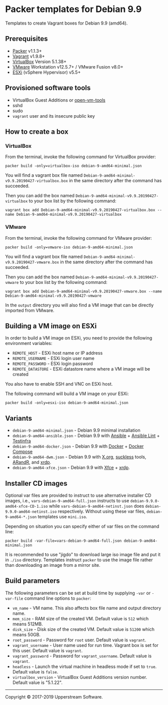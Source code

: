 # Packer templates for Debian 9.9

Templates to create Vagrant boxes for Debian 9.9 (amd64).


## Prerequisites

* [Packer][] v1.1.3+
* [Vagrant][] v1.9.8+
* [VirtualBox][] Version 5.1.38+
* [VMware][] Workstation v12.5.7+ / VMware Fusion v8.0+
* [ESXi][] (vSphere Hypervisor) v5.5+

[ESXi]: http://www.vmware.com/products/vsphere-hypervisor
    "Free VMware vSphere Hypervisor, Free Virtualization (ESXi)"
[Packer]: https://www.packer.io/ "Packer by HashiCorp"
[Vagrant]: https://www.vagrantup.com/ "Vagrant"
[VirtualBox]: https://www.virtualbox.org/ "Oracle VM VirtualBox"
[VMware]: http://www.vmware.com/
    "VMware Virtualization for Desktop &amp; Server, Application, Public &amp; Hybrid Clouds"


## Provisioned software tools

* VirtualBox Guest Additions or [open-vm-tools][]
* sshd
* sudo
* `vagrant` user and its insecure public key

[open-vm-tools]: https://github.com/vmware/open-vm-tools
    "Official repository of VMware open-vm-tools project"


## How to create a box

### VirtualBox

From the terminal, invoke the following command for VirtualBox provider:

    packer build -only=virtualbox-iso debian-9-amd64-minimal.json

You will find a vagrant box file named `Debian-9-amd64-minimal-v9.9.20190427-virtualbox.box`
in the same directory after the command has succeeded.

Then you can add the box named `Debian-9-amd64-minimal-v9.9.20190427-virtualbox` to your box list
by the following command:

    vagrant box add Debian-9-amd64-minimal-v9.9.20190427-virtualbox.box --name Debian-9-amd64-minimal-v9.9.20190427-virtualbox

### VMware

From the terminal, invoke the following command for VMware provider:

    packer build -only=vmware-iso debian-9-amd64-minimal.json

You will find a vagrant box file named `Debian-9-amd64-minimal-v9.9.20190427-vmware.box`
in the same directory after the command has succeeded.

Then you can add the box named `Debian-9-amd64-minimal-v9.9.20190427-vmware` to your box list
by the following command:

    vagrant box add Debian-9-amd64-minimal-v9.9.20190427-vmware.box --name Debian-9-amd64-minimal-v9.9.20190427-vmware

In the `output` directory you will also find a VM image that can be
directly imported from VMware.


## Building a VM image on ESXi

In order to build a VM image on ESXi, you need to provide the following
environment variables:

* `REMOTE_HOST` - ESXi host name or IP address
* `REMOTE_USERNAME` - ESXi login user name
* `REMOTE_PASSWORD` - ESXi login password
* `REMOTE_DATASTORE` - ESXi datastore name where a VM image will be
  created

You also have to enable SSH and VNC on ESXi host.

The following command will build a VM image on your ESXi:

    packer build -only=esxi-iso debian-9-amd64-minimal.json


## Variants

* `debian-9-amd64-minimal.json` - Debian 9.9 minimal installation
* `debian-9-amd64-ansible.json` - Debian 9.9 with [Ansible][] +
  [Ansible Lint][] + [Testinfra][]
* `debian-9-amd64-docker.json` - Debian 9.9 with [Docker][] +
  [Docker Compose][]
* `debian-9-amd64-dwm.json` - Debian 9.9 with [X.org][], [suckless][]
  tools, [ARandR][], and [xrdp][].
* `debian-9-amd64-xfce.json` - Debian 9.9 with [Xfce][] + [xrdp][].

[Ansible]: https://www.ansible.com/ "Ansible is Simple IT Automation"
[Ansible Lint]: https://docs.ansible.com/ansible-lint/
  "Ansible Lint Documentation &mdash; Ansible Documentation"
[ARandR]: https://christian.amsuess.com/tools/arandr/
    "ARandR: Another XRandR GUI"
[Docker]: https://www.docker.com/
    "Docker - Build, Ship and Run Any App, Anywhere"
[Docker Compose]: https://docs.docker.com/compose/ "Docker Compose"
[SLiM]: https://sourceforge.net/projects/slim.berlios/
    "SLiM download | SourceForge.net"
[suckless]: http://suckless.org/ "suckless.org software that sucks less"
[Testinfra]: https://testinfra.readthedocs.io/en/latest/
    "Testinfra test your infrastructure &#8212; testinfra 1.10.2.dev3 documentation"
[X.org]: https://www.x.org/wiki/ "X.Org"
[Xfce]: http://www.xfce.org/ "Xfce Desktop Environment"
[xrdp]: http://www.xrdp.org/ "xrdp"


## Installer CD images

Optional var files are provided to instruct to use alternative
installer CD images, i.e., `vars-debian-9-amd64-full.json` instructs to
use `debian-9.9.0-amd64-xfce-CD-1.iso` while `vars-debian-9-amd64-netinst.json`
does `debian-9.9.0-amd64-netinst.iso` respectively.
Without using these var files, `debian-9-amd64-*.json` templates use
`mini.iso`.

Depending on situation you can specify either of var files on the
command line:

    packer build -var-file=vars-debian-9-amd64-full.json debian-9-amd64-minimal.json

It is recommended to use "jigdo" to download large iso image file and
put it in `./iso` directory.  Templates instruct `packer` to use the
image file rather than downloading an image from a mirror site.


## Build parameters

The following parameters can be set at build time by supplying `-var`
or `-var-file` command line options to `packer`:

* `vm_name` - VM name.  This also affects box file name and output
  directory name.
* `mem_size` - RAM size of the created VM.  Default value is `512`
  which means 512MB.
* `disk_size` - Disk size of the created VM.  Default value is `51200`
  which means 50GB.
* `root_password` - Password for `root` user.  Default value is
  `vagrant`.
* `vagrant_username` - User name used for run time.  Vagrant box is set
  for this user.  Default value is `vagrant`.
* `vagrant_password` - Password for `vagrant_username`.  Default value
  is `vagrant`.
* `headless` - Launch the virtual machine in headless mode if set to
  `true`.  Default value is `false`.
* `virtualbox_version` - VirtualBox Guest Additions version number.
Default value is "5.1.22".


- - -

Copyright &copy; 2017-2019 Upperstream Software.
